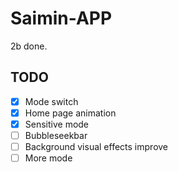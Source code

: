 # Saimin-APP
2b done.

## TODO
- [x] Mode switch 
- [x] Home page animation
- [x] Sensitive mode
- [ ] Bubbleseekbar
- [ ] Background visual effects improve
- [ ] More mode